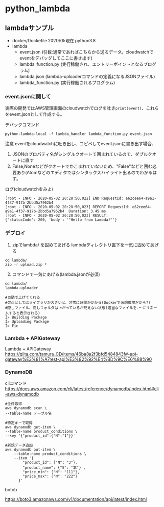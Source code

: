 # python_lambda

## lambdaサンプル

- docker/Dockefile 2020/05現在 python3.8
- lambda
    - event.json (引数:通常であればこちらから送るデータ。cloudwatchでeventをデバッグしてここに書き出す)
    - lambda_function.py (実行稼働され、エントリーポイントとなるプログラム)
    - lambda.json (lambda-uploaderコマンドの定義になるJSONファイル)
    - lambda_function.py (実行稼働されるプログラム)

### event.jsonに関して

実際の開発ではAWS管理画面のcloudwatchでログを吐き`print(event)`、これらをevent.jsonとして作成する。

デバックコマンド
```
python-lambda-local -f lambda_handler lambda_function.py event.json

```
注意
eventをcloudwatchに吐き出し、コピペしてevent.jsonに書き出す場合、
1. JSONのプロパティ名がシングルクオートで囲まれているので、ダブルクオートに直す
2. False,Noneなどがクオートでかこまれていないため、"False"などと囲む必要あり(Atomなどのエディタではシンタックスハイライト出るのでわかるはず。


ログ(cloudwatchをみよ)
```
[root - INFO - 2020-05-02 20:28:50,022] END RequestId: e62cee64-a9a1-4f37-917b-2bbd5a7962b4
[root - INFO - 2020-05-02 20:28:50,023] REPORT RequestId: e62cee64-a9a1-4f37-917b-2bbd5a7962b4	Duration: 3.45 ms
[root - INFO - 2020-05-02 20:28:50,023] RESULT:
{'statusCode': 200, 'body': '"Hello from Lambda!"'}

```

### デプロイ

1. zipでlambda/ を固めてあげる
lambdaディレクトリ直下を一気に固めてあげる
```
cd lambda/
zip -r upload.zip *
```

2. コマンドで一気にあげる(lambda.jsonが必須)
```
cd lambda/
lambda-uploader

#自動で上げてくれる
#欠点としてはライブラリが大きいと、非常に時間がかかる(Dockerで仮想環境だから?)
#隠しファイル、隠しフォルダは上がっているが見えない状態(適当なファイルを.〜にリネームすると表示される)
Î» Building Package
Î» Uploading Package
Î» Fin

```


### Lambda + APIGateway

Lambda + APIGateway<br>
https://qiita.com/tamura_CD/items/46ba8a2f3bfd5484843f#-api-gateway%E3%81%A7rest-api%E3%82%92%E4%BD%9C%E6%88%90



### DynamoDB

cliコマンド
https://docs.aws.amazon.com/cli/latest/reference/dynamodb/index.html#cli-aws-dynamodb

```
#全件取得
aws dynamodb scan \
--table-name テーブル名

#特定キーで取得
aws dynamodb get-item \
--table-name product_conditions \
--key '{"product_id":{"N":"1"}}'

#新規データ追加
aws dynamodb put-item \
    --table-name product_conditions \
    --item '{
        "product_id": {"N": "3"},
        "product_name": {"S": "本"} ,
        "price_min": {"N": "111"},
        "price_max": {"N": "222"}         
      }'

```
botob<br>

https://boto3.amazonaws.com/v1/documentation/api/latest/index.html
